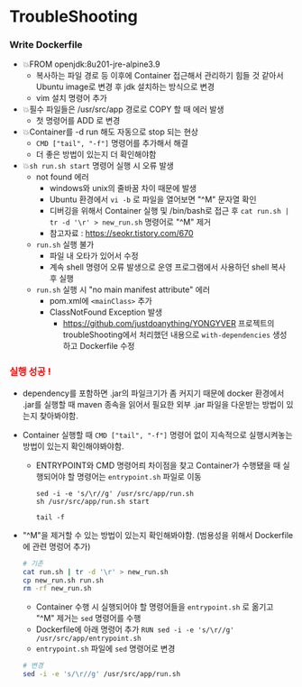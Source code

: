 TroubleShooting
===

### Write Dockerfile

- 💥FROM openjdk:8u201-jre-alpine3.9
  - 복사하는 파일 경로 등 이후에 Container 접근해서 관리하기 힘들 것 같아서 Ubuntu image로 변경 후 jdk 설치하는 방식으로 변경
  - vim 설치 명령어 추가
- 💥필수 파일들은 /usr/src/app 경로로 COPY 할 때 에러 발생
  - 첫 명령어를 ADD 로 변경
- 💥Container를 -d run 해도 자동으로 stop 되는 현상
  - `CMD ["tail", "-f"]` 명령어를 추가해서 해결
  - 더 좋은 방법이 있는지 더 확인해야함
- 💥`sh run.sh start` 명령어 실행 시 오류 발생
  - not found 에러 
    - windows와 unix의 줄바꿈 차이 때문에 발생
    - Ubuntu 환경에서 `vi -b` 로 파일을 열어보면 "^M" 문자열 확인
    - 디버깅을 위해서 Container 실행 및 /bin/bash로 접근 후 `cat run.sh | tr -d '\r' > new_run.sh` 명령어로 "^M" 제거
    - 참고자료 : https://seokr.tistory.com/670
  - `run.sh` 실행 불가
    - 파일 내 오타가 있어서 수정
    - 계속 shell 명령어 오류 발생으로 운영 프로그램에서 사용하던 shell 복사 후 실행
  - `run.sh` 실행 시 "no main manifest attribute" 에러
    - pom.xml에 `<mainClass>` 추가
    - ClassNotFound Exception 발생
      - https://github.com/justdoanything/YONGYVER 프로젝트의 troubleShooting에서 처리했던 내용으로 `with-dependencies` 생성하고 Dockerfile 수정
### <span style="color:red">실행 성공 !</span>
  - dependency를 포함하면 .jar의 파일크기가 좀 커지기 때문에 docker 환경에서 .jar를 실행할 때 maven 종속을 읽어서 필요한 외부 .jar 파일을 다운받는 방법이 있는지 찾아봐야함.

  - Container 실행할 때 `CMD ["tail", "-f"]` 명령어 없이 지속적으로 실행시켜놓는 방법이 있는지 확인해야봐야함.
    - ENTRYPOINT와 CMD 명령어릐 차이점을 찾고 Container가 수행됐을 때 실행되어야 할 명령어는 `entrypoint.sh` 파일로 이동
        ```shell
        sed -i -e 's/\r//g' /usr/src/app/run.sh
        sh /usr/src/app/run.sh start

        tail -f
        ```

  - "^M"을 제거할 수 있는 방법이 있는지 확인해봐야함.
    (범용성을 위해서 Dockerfile에 관련 명렁어 추가)
    ```sh
    # 기존
    cat run.sh | tr -d '\r' > new_run.sh
    cp new_run.sh run.sh
    rm -rf new_run.sh
    ```
    - Container 수행 시 실행되어야 할 명령어들을 `entrypoint.sh` 로 옮기고 "^M" 제거는 `sed` 명령어를 수행
    - Dockerfile에 아래 명령어 추가
    `RUN sed -i -e 's/\r//g' /usr/src/app/entrypoint.sh`
    - `entrypoint.sh` 파일에 `sed` 명령어로 변경
    ```sh
    # 변경 
    sed -i -e 's/\r//g' /usr/src/app/run.sh
    ```
    